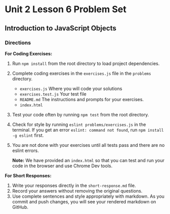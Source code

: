 # Unit 2 Lesson 6 Problem Set
## Introduction to JavaScript Objects 

### Directions

**For Coding Exercises:**

1. Run `npm install` from the root directory to load project dependencies.

2. Complete coding exercises in the `exercises.js` file in the `problems` directory.
    * `exercises.js` Where you will code your solutions
    * `exercises.test.js` Your test file
    * `README.md` The instructions and prompts for your exercises.
    * `index.html`
    
3. Test your code often by running `npm test` from the root directory. 

4. Check for style by running `eslint problems/exercises.js` in the terminal. If you get an error `eslint: command not found`, run `npm install -g eslint` first.

5. You are not done with your exercises until all tests pass and there are no eslint errors.

   **Note:** We have provided an `index.html` so that you can test and run your code in the browser and use Chrome Dev tools.

**For Short Responses:**
1. Write your responses directly in the `short-response.md` file. 
2. Record your answers without removing the original questions.
3. Use complete sentences and style appropriately with markdown. As you commit and push changes, you will see your rendered markdown on GitHub.


